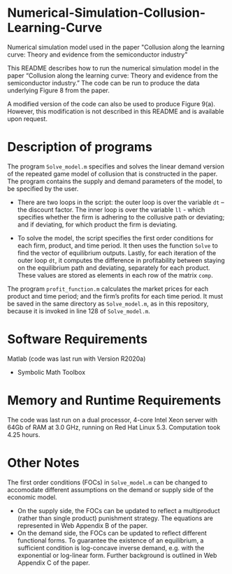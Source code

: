 # Numerical-Simulation-Collusion-Learning-Curve
Numerical simulation model used in the paper "Collusion along the learning curve: Theory and evidence from the semiconductor industry"

This README describes how to run the numerical simulation model in the paper “Collusion along the learning curve: Theory and evidence from the semiconductor industry.” The code can be run to produce the data underlying Figure 8 from the paper.

A modified version of the code can also be used to produce Figure 9(a). However, this modification is not described in this README and is available upon request. 

# Description of programs

The program `Solve_model.m` specifies and solves the linear demand version of the repeated game model of collusion that is constructed in the paper. The program contains the supply and demand parameters of the model, to be specified by the user.

- There are two loops in the script: the outer loop is over the variable `dt` – the discount factor. The inner loop is over the variable `ll` - which specifies whether the firm is adhering to the collusive path or deviating; and if deviating, for which product the firm is deviating.

- To solve the model, the script specifies the first order conditions for each firm, product, and time period. It then uses the function `Solve` to find the vector of equilibrium outputs. Lastly, for each iteration of the outer loop `dt`, it computes the difference in profitability between staying on the equilibrium path and deviating, separately for each product. These values are stored as elements in each row of the matrix `comp`.

The program `profit_function.m` calculates the market prices for each product and time period; and the firm’s profits for each time period. It must be saved in the same directory as `Solve_model.m`, as in this repository, because it is invoked in line 128 of `Solve_model.m`.

# Software Requirements

Matlab (code was last run with Version R2020a)
- Symbolic Math Toolbox
	
# Memory and Runtime Requirements

The code was last run on a dual processor, 4-core Intel Xeon server with 64Gb of RAM at 3.0 GHz, running on Red Hat Linux 5.3. Computation took 4.25 hours.

# Other Notes

The first order conditions (FOCs) in `Solve_model.m` can be changed to accomodate different assumptions on the demand or supply side of the economic model.
- On the supply side, the FOCs can be updated to reflect a multiproduct (rather than single product) punishment strategy. The equations are represented in Web Appendix B of the paper. 
- On the demand side, the FOCs can be updated to reflect different functional forms. To guarantee the existence of an equilibrium, a sufficient condition is log-concave inverse demand, e.g. with the exponential or log-linear form. Further background is outlined in Web Appendix C of the paper. 




